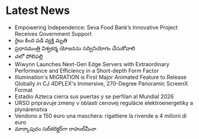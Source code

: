# Latest News
-  Empowering Independence: Seva Food Bank’s Innovative Project Receives Government Support
-  రైలు కింద పడి వ్యక్తి మృతి
-  ప్రధానమంత్రి విశ్వకర్మ యోజనను సద్వినియోగం చేసుకోవాలి
-  చలో పోలిపల్లి
-  Wiwynn Launches Next-Gen Edge Servers with Extraordinary Performance and Efficiency in a Short-depth Form Factor
-  Illumination's MIGRATION is First Major Animated Feature to Release Globally in CJ 4DPLEX's Immersive, 270-Degree Panoramic ScreenX Format
-  Estadio Azteca cierra sus puertas y se perfilan al Mundial 2026
-  ÚRSO pripravuje zmeny v oblasti cenovej regulácie elektroenergetiky a plynárenstva
-  Vendono a 150 euro una maschera: rigattiere la rivende a 4 milioni di euro
-  మార్కాపురం సబ్‌కలెక్టర్‌గా రాహుల్‌మీనా
